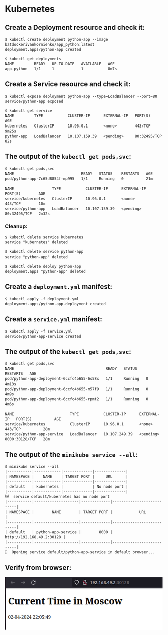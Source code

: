 # Kubernetes

## Create a Deployment resource and check it:

```
$ kubectl create deployment python-app --image batdockerivankornienko/app_python:latest
deployment.apps/python-app created
```

```
$ kubectl get deployments
NAME         READY   UP-TO-DATE   AVAILABLE   AGE
app-python   1/1     1            1           8m7s
```

## Create a Service resource and check it:

```
$ kubectl expose deployment python-app --type=LoadBalancer --port=80
service/python-app exposed
```

```
$ kubectl get service
NAME         TYPE           CLUSTER-IP      EXTERNAL-IP   PORT(S)        AGE
kubernetes   ClusterIP      10.96.0.1       <none>        443/TCP        9m25s
python-app   LoadBalancer   10.107.159.39   <pending>     80:32495/TCP   82s
```

## The output of the `kubectl get pods,svc`:

```
$ kubectl get pods,svc
NAME                              READY   STATUS    RESTARTS   AGE
pod/python-app-7c65d8854f-mp995   1/1     Running   0          21m

NAME                 TYPE           CLUSTER-IP      EXTERNAL-IP   PORT(S)        AGE
service/kubernetes   ClusterIP      10.96.0.1       <none>        443/TCP        10m
service/python-app   LoadBalancer   10.107.159.39   <pending>     80:32495/TCP   2m32s
```

### Cleanup:

```
$ kubectl delete service kubernetes
service "kubernetes" deleted
```

```
$ kubectl delete service python-app
service "python-app" deleted
```

```
$ kubectl delete deploy python-app
deployment.apps "python-app" deleted
```

## Create a `deployment.yml` manifest:

```
$ kubectl apply -f deployment.yml
deployment.apps/python-app-deployment created
```

## Create a `service.yml` manifest:

```
$ kubectl apply -f service.yml
service/python-app-service created
```

## The output of the `kubectl get pods,svc`:

```
$ kubectl get pods,svc
NAME                                         READY   STATUS    RESTARTS   AGE
pod/python-app-deployment-6ccfc4b655-6s58x   1/1     Running   0          4m13s
pod/python-app-deployment-6ccfc4b655-m57f9   1/1     Running   0          4m9s
pod/python-app-deployment-6ccfc4b655-rpmt2   1/1     Running   0          4m6s

NAME                         TYPE           CLUSTER-IP      EXTERNAL-IP   PORT(S)          AGE
service/kubernetes           ClusterIP      10.96.0.1       <none>        443/TCP          28m
service/python-app-service   LoadBalancer   10.107.249.39   <pending>     8000:30128/TCP   28m
```

## The output of the `minikube service --all`:

```
$ minikube service --all
|-----------|------------|-------------|--------------|
| NAMESPACE |    NAME    | TARGET PORT |     URL      |
|-----------|------------|-------------|--------------|
| default   | kubernetes |             | No node port |
|-----------|------------|-------------|--------------|
😿  service default/kubernetes has no node port
|-----------|--------------------|-------------|---------------------------|
| NAMESPACE |        NAME        | TARGET PORT |            URL            |
|-----------|--------------------|-------------|---------------------------|
| default   | python-app-service |        8000 | http://192.168.49.2:30128 |
|-----------|--------------------|-------------|---------------------------|
🎉  Opening service default/python-app-service in default browser...
```

## Verify from browser:

![image.png](screenshots/image.png)
